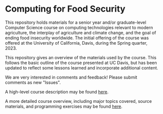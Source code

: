# Computing for Food Security

This repository holds materials for a senior year and/or graduate-level Computer Science
course on computing technologies relevant to modern agriculture, the
interplay of agriculture and climate change, and the goal of ending
food insecurity worldwide.  The initial offering of the course
was offered at the University of California, Davis, during the Spring
quarter, 2023.  

This repository gives an overview of the materials used by the course.
This follows the basic outline of the course presented at UC Davis, but has been updated to
reflect some lessons learned and incorporate additional content.

We are very interested in comments and feedback!  Please submit comments
as new "Issues".

A high-level course description may be found
[here](Short-Course-Description.md).

A more detailed course overview, including major topics covered,
source materials, and programming exercises may be found
[here](Detailed-Course-Overview.md).

